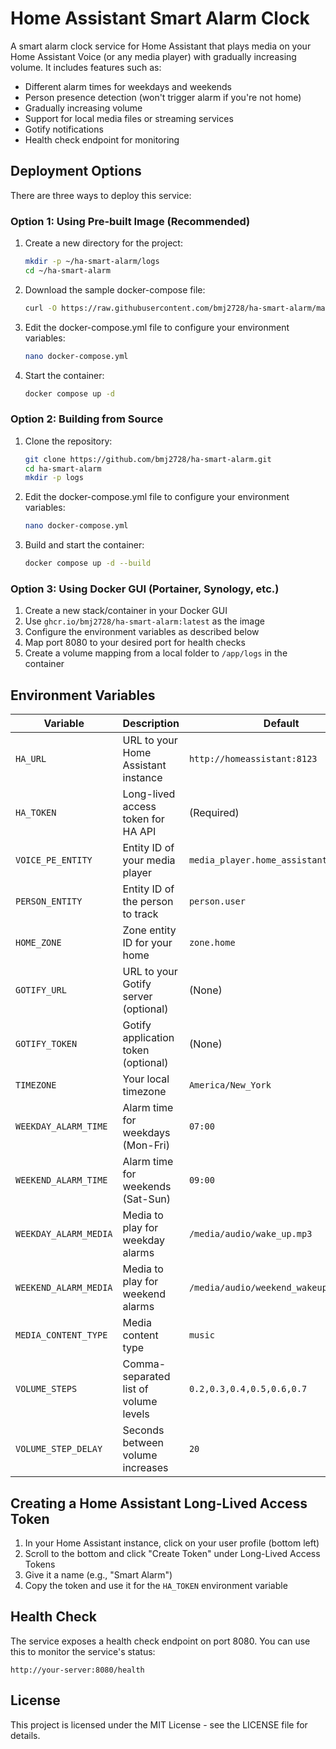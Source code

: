 # Home Assistant Smart Alarm Clock

A smart alarm clock service for Home Assistant that plays media on your Home Assistant Voice (or any media player) with gradually increasing volume. It includes features such as:

- Different alarm times for weekdays and weekends
- Person presence detection (won't trigger alarm if you're not home)
- Gradually increasing volume
- Support for local media files or streaming services
- Gotify notifications
- Health check endpoint for monitoring

## Deployment Options

There are three ways to deploy this service:

### Option 1: Using Pre-built Image (Recommended)

1. Create a new directory for the project:
   ```bash
   mkdir -p ~/ha-smart-alarm/logs
   cd ~/ha-smart-alarm
   ```

2. Download the sample docker-compose file:
   ```bash
   curl -O https://raw.githubusercontent.com/bmj2728/ha-smart-alarm/main/docker-compose-prebuild.yml -o docker-compose.yml
   ```

3. Edit the docker-compose.yml file to configure your environment variables:
   ```bash
   nano docker-compose.yml
   ```

4. Start the container:
   ```bash
   docker compose up -d
   ```

### Option 2: Building from Source

1. Clone the repository:
   ```bash
   git clone https://github.com/bmj2728/ha-smart-alarm.git
   cd ha-smart-alarm
   mkdir -p logs
   ```

2. Edit the docker-compose.yml file to configure your environment variables:
   ```bash
   nano docker-compose.yml
   ```

3. Build and start the container:
   ```bash
   docker compose up -d --build
   ```

### Option 3: Using Docker GUI (Portainer, Synology, etc.)

1. Create a new stack/container in your Docker GUI
2. Use `ghcr.io/bmj2728/ha-smart-alarm:latest` as the image
3. Configure the environment variables as described below
4. Map port 8080 to your desired port for health checks
5. Create a volume mapping from a local folder to `/app/logs` in the container

## Environment Variables

| Variable | Description | Default | Example |
|----------|-------------|---------|---------|
| `HA_URL` | URL to your Home Assistant instance | `http://homeassistant:8123` | `http://192.168.1.100:8123` |
| `HA_TOKEN` | Long-lived access token for HA API | (Required) | `eyJhbGc...` |
| `VOICE_PE_ENTITY` | Entity ID of your media player | `media_player.home_assistant_voice_pe` | `media_player.living_room_speaker` |
| `PERSON_ENTITY` | Entity ID of the person to track | `person.user` | `person.your_name` |
| `HOME_ZONE` | Zone entity ID for your home | `zone.home` | `zone.home` |
| `GOTIFY_URL` | URL to your Gotify server (optional) | (None) | `https://gotify.example.com` |
| `GOTIFY_TOKEN` | Gotify application token (optional) | (None) | `Az9TXMfQTT29bH-` |
| `TIMEZONE` | Your local timezone | `America/New_York` | `Europe/London` |
| `WEEKDAY_ALARM_TIME` | Alarm time for weekdays (Mon-Fri) | `07:00` | `06:30` |
| `WEEKEND_ALARM_TIME` | Alarm time for weekends (Sat-Sun) | `09:00` | `08:00` |
| `WEEKDAY_ALARM_MEDIA` | Media to play for weekday alarms | `/media/audio/wake_up.mp3` | `spotify://playlist/123456` |
| `WEEKEND_ALARM_MEDIA` | Media to play for weekend alarms | `/media/audio/weekend_wakeup.mp3` | `spotify://playlist/654321` |
| `MEDIA_CONTENT_TYPE` | Media content type | `music` | `playlist` |
| `VOLUME_STEPS` | Comma-separated list of volume levels | `0.2,0.3,0.4,0.5,0.6,0.7` | `0.1,0.2,0.3,0.4` |
| `VOLUME_STEP_DELAY` | Seconds between volume increases | `20` | `30` |

## Creating a Home Assistant Long-Lived Access Token

1. In your Home Assistant instance, click on your user profile (bottom left)
2. Scroll to the bottom and click "Create Token" under Long-Lived Access Tokens
3. Give it a name (e.g., "Smart Alarm")
4. Copy the token and use it for the `HA_TOKEN` environment variable

## Health Check

The service exposes a health check endpoint on port 8080. You can use this to monitor the service's status:

```
http://your-server:8080/health
```

## License

This project is licensed under the MIT License - see the LICENSE file for details. 